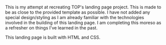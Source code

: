 This is my attempt at recreating TOP's landing page project. This is made to be as close to the provided template as possible. I have not added any special design/styling as I am already familiar with the technologies involved in the building of this landing page. I am completing this moreso as a refresher on things I've learned in the past.

This landing page is built with HTML and CSS.